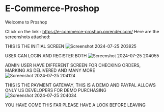 # E-Commerce-Proshop

Welcome to Proshop

CLick on the link : https://e-commerce-proshop.onrender.com/
Here are the screenshots attached:

THIS IS THE INITIAL SCREEN
![Screenshot 2024-07-25 203925](https://github.com/user-attachments/assets/20ba00df-07c1-4235-8db9-cf8a2dd7db35)

USER CAN LOGIN AND REGISTER BOTH
![Screenshot 2024-07-25 204055](https://github.com/user-attachments/assets/c0f52ad3-d0e6-4cf8-909d-610104ec8d5e)

ADMIN USER HAVE DIFFERENT SCREEN FOR CHECKING ORDERS, MARKING AS DELIVERED AND MANY MORE
![Screenshot 2024-07-25 204124](https://github.com/user-attachments/assets/98d193f0-4c24-4351-906f-5920d3d7d89d)

THIS IS THE PAYMENT GATEWAY, THIS IS A DEMO AND PAYPAL ALLOWS ONLY US DEVELOPERS FOR DEMO PURCHASING
![Screenshot 2024-07-25 204034](https://github.com/user-attachments/assets/ae97cbed-94f9-41e5-8bc6-7df19ea0ba6f)

YOU HAVE COME THIS FAR PLEASE HAVE A LOOK BEFORE LEAVING



